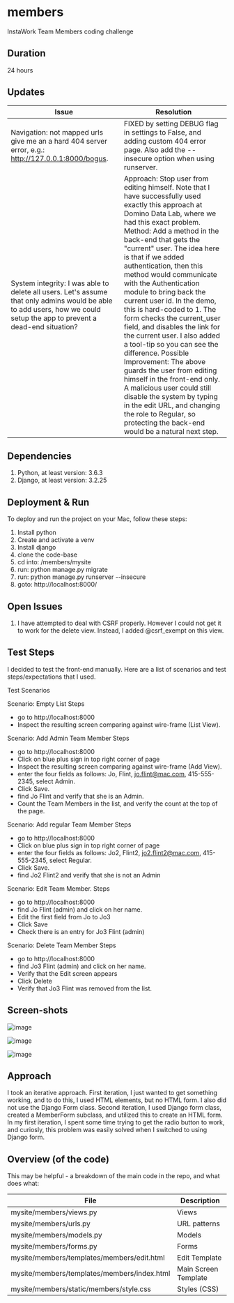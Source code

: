 # members
InstaWork Team Members coding challenge

## Duration
24 hours

## Updates

| Issue | Resolution | 
|-------|------------|
| Navigation: not mapped urls give me an a hard 404 server error, e.g.: http://127.0.0.1:8000/bogus. | FIXED by setting DEBUG flag in settings to False, and adding custom 404 error page. Also add the --insecure option when using runserver. |
| System integrity: I was able to delete all users. Let's assume that only admins would be able to add users, how we could setup the app to prevent a dead-end situation? | Approach: Stop user from editing himself. Note that I have successfully used exactly this approach at Domino Data Lab, where we had this exact problem. Method: Add a method in the back-end that gets the "current" user. The idea here is that if we added authentication, then this method would communicate with the Authentication module to bring back the current user id. In the demo, this is hard-coded to 1. The form checks the current_user field, and disables the link for the current user. I also added a tool-tip so you can see the difference. Possible Improvement: The above guards the user from editing himself in the front-end only. A malicious user could still disable the system by typing in the edit URL, and changing the role to Regular, so protecting the back-end would be a natural next step. |




## Dependencies
1. Python, at least version: 3.6.3
2. Django, at least version: 3.2.25

## Deployment & Run
To deploy and run the project on your Mac, follow these steps: 

1. Install python
2. Create and activate a venv
3. Install django
4. clone the code-base
5. cd into: /members/mysite
6. run: python manage.py migrate
7. run: python manage.py runserver --insecure
8. goto: http://localhost:8000/

## Open Issues
1. I have attempted to deal with CSRF properly. However I could not get it to
work for the delete view. Instead, I added @csrf_exempt on this view.

## Test Steps
I decided to test the front-end manually. Here are a list of scenarios and test steps/expectations that I used.

Test Scenarios

Scenario: Empty List
Steps
* go to http://localhost:8000
* Inspect the resulting screen comparing against wire-frame (List View).

Scenario: Add Admin Team Member
Steps
* go to http://localhost:8000
* Click on blue plus sign in top right corner of page
* Inspect the resulting screen comparing against wire-frame (Add View).
* enter the four fields as follows: Jo, Flint, jo.flint@mac.com, 415-555-2345, select Admin. 
* Click Save.
* find Jo Flint and verify that she is an Admin.
* Count the Team Members in the list, and verify the count at the top of the page.

Scenario: Add regular Team Member
Steps
* go to http://localhost:8000
* Click on blue plus sign in top right corner of page
* enter the four fields as follows: Jo2, Flint2, jo2.flint2@mac.com, 415-555-2345, select Regular. 
* Click Save. 
* find Jo2 Flint2 and verify that she is not an Admin

Scenario: Edit Team Member.
Steps
* go to http://localhost:8000
* find Jo Flint (admin) and click on her name.
* Edit the first field from Jo to Jo3
* Click Save
* Check there is an entry for Jo3 Flint (admin)

Scenario: Delete Team Member
Steps
* go to http://localhost:8000
* find Jo3 Flint (admin) and click on her name.
* Verify that the Edit screen appears
* Click Delete
* Verify that Jo3 Flint was removed from the list.

## Screen-shots

![image](https://github.com/andrewbayly/members/assets/99320/94cf1ea9-c67f-44c0-b00e-834f2834b1a7)

![image](https://github.com/andrewbayly/members/assets/99320/517b6c93-12eb-4512-8c59-05eb8abccff0)

![image](https://github.com/andrewbayly/members/assets/99320/725db74d-0e3d-4b4d-9f3d-2f805dc796f2)


## Approach
I took an iterative approach. First iteration, I just wanted to get something working, and to do this, I used HTML elements, but no HTML form. I also did not use the Django Form class. Second iteration, I used Django form class, created
a MemberForm subclass, and utilized this to create an HTML form. In my first iteration, I spent some time trying to get the radio button to work, and curiosly, this problem was easily solved when I switched to using Django form.

## Overview (of the code)
This may be helpful - a breakdown of the main code in the repo, and what does what: 

| File        | Description |
| ----------- | ----------- |
| mysite/members/views.py  | Views       |
| mysite/members/urls.py  |  URL patterns      |
| mysite/members/models.py | Models        |
| mysite/members/forms.py      |  Forms      |
| mysite/members/templates/members/edit.html | Edit Template       |
| mysite/members/templates/members/index.html | Main Screen Template       |
| mysite/members/static/members/style.css   | Styles (CSS)       |














